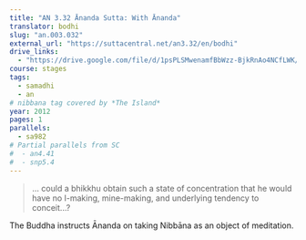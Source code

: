 ```yaml
---
title: "AN 3.32 Ānanda Sutta: With Ānanda"
translator: bodhi
slug: "an.003.032"
external_url: "https://suttacentral.net/an3.32/en/bodhi"
drive_links:
  - "https://drive.google.com/file/d/1psPLSMwenamfBbWzz-BjkRnAo4NCfLWK/view?usp=drivesdk"
course: stages
tags:
  - samadhi
  - an
# nibbana tag covered by *The Island*
year: 2012
pages: 1
parallels:
  - sa982
# Partial parallels from SC
#  - an4.41
#  - snp5.4
---
```


> ... could a bhikkhu obtain such a state of concentration that he would have no I-making, mine-making, and underlying tendency to conceit...?

The Buddha instructs Ānanda on taking Nibbāna as an object of meditation.
